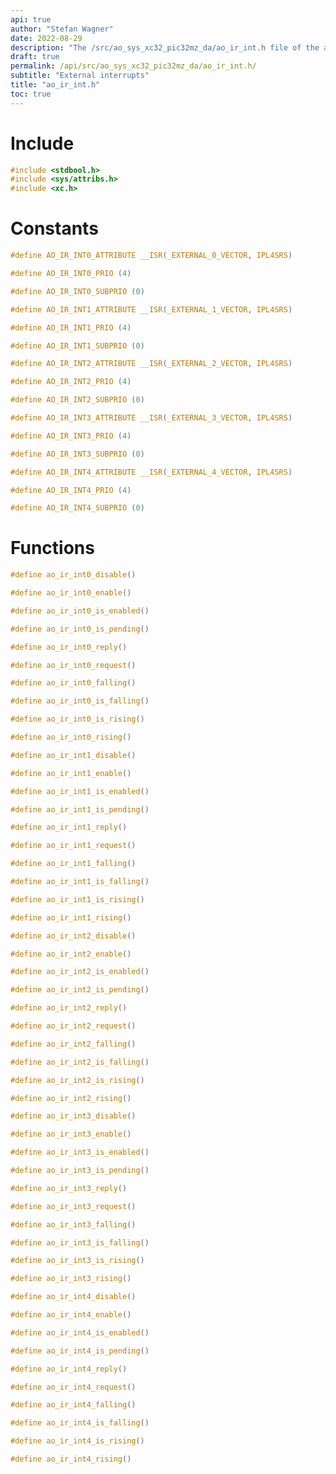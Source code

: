 ```yaml
---
api: true
author: "Stefan Wagner"
date: 2022-08-29
description: "The /src/ao_sys_xc32_pic32mz_da/ao_ir_int.h file of the ao real-time operating system."
draft: true
permalink: /api/src/ao_sys_xc32_pic32mz_da/ao_ir_int.h/
subtitle: "External interrupts"
title: "ao_ir_int.h"
toc: true
---
```


# Include

```c
#include <stdbool.h>
#include <sys/attribs.h>
#include <xc.h>
```

# Constants

```c
#define AO_IR_INT0_ATTRIBUTE __ISR(_EXTERNAL_0_VECTOR, IPL4SRS)
```

```c
#define AO_IR_INT0_PRIO (4)
```

```c
#define AO_IR_INT0_SUBPRIO (0)
```

```c
#define AO_IR_INT1_ATTRIBUTE __ISR(_EXTERNAL_1_VECTOR, IPL4SRS)
```

```c
#define AO_IR_INT1_PRIO (4)
```

```c
#define AO_IR_INT1_SUBPRIO (0)
```

```c
#define AO_IR_INT2_ATTRIBUTE __ISR(_EXTERNAL_2_VECTOR, IPL4SRS)
```

```c
#define AO_IR_INT2_PRIO (4)
```

```c
#define AO_IR_INT2_SUBPRIO (0)
```

```c
#define AO_IR_INT3_ATTRIBUTE __ISR(_EXTERNAL_3_VECTOR, IPL4SRS)
```

```c
#define AO_IR_INT3_PRIO (4)
```

```c
#define AO_IR_INT3_SUBPRIO (0)
```

```c
#define AO_IR_INT4_ATTRIBUTE __ISR(_EXTERNAL_4_VECTOR, IPL4SRS)
```

```c
#define AO_IR_INT4_PRIO (4)
```

```c
#define AO_IR_INT4_SUBPRIO (0)
```

# Functions

```c
#define ao_ir_int0_disable()
```

```c
#define ao_ir_int0_enable()
```

```c
#define ao_ir_int0_is_enabled()
```

```c
#define ao_ir_int0_is_pending()
```

```c
#define ao_ir_int0_reply()
```

```c
#define ao_ir_int0_request()
```

```c
#define ao_ir_int0_falling()
```

```c
#define ao_ir_int0_is_falling()
```

```c
#define ao_ir_int0_is_rising()
```

```c
#define ao_ir_int0_rising()
```

```c
#define ao_ir_int1_disable()
```

```c
#define ao_ir_int1_enable()
```

```c
#define ao_ir_int1_is_enabled()
```

```c
#define ao_ir_int1_is_pending()
```

```c
#define ao_ir_int1_reply()
```

```c
#define ao_ir_int1_request()
```

```c
#define ao_ir_int1_falling()
```

```c
#define ao_ir_int1_is_falling()
```

```c
#define ao_ir_int1_is_rising()
```

```c
#define ao_ir_int1_rising()
```

```c
#define ao_ir_int2_disable()
```

```c
#define ao_ir_int2_enable()
```

```c
#define ao_ir_int2_is_enabled()
```

```c
#define ao_ir_int2_is_pending()
```

```c
#define ao_ir_int2_reply()
```

```c
#define ao_ir_int2_request()
```

```c
#define ao_ir_int2_falling()
```

```c
#define ao_ir_int2_is_falling()
```

```c
#define ao_ir_int2_is_rising()
```

```c
#define ao_ir_int2_rising()
```

```c
#define ao_ir_int3_disable()
```

```c
#define ao_ir_int3_enable()
```

```c
#define ao_ir_int3_is_enabled()
```

```c
#define ao_ir_int3_is_pending()
```

```c
#define ao_ir_int3_reply()
```

```c
#define ao_ir_int3_request()
```

```c
#define ao_ir_int3_falling()
```

```c
#define ao_ir_int3_is_falling()
```

```c
#define ao_ir_int3_is_rising()
```

```c
#define ao_ir_int3_rising()
```

```c
#define ao_ir_int4_disable()
```

```c
#define ao_ir_int4_enable()
```

```c
#define ao_ir_int4_is_enabled()
```

```c
#define ao_ir_int4_is_pending()
```

```c
#define ao_ir_int4_reply()
```

```c
#define ao_ir_int4_request()
```

```c
#define ao_ir_int4_falling()
```

```c
#define ao_ir_int4_is_falling()
```

```c
#define ao_ir_int4_is_rising()
```

```c
#define ao_ir_int4_rising()
```
